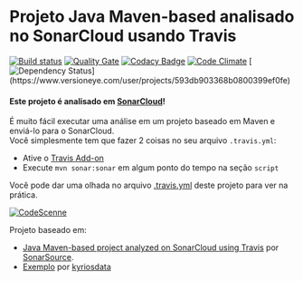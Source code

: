 # Projeto Java Maven-based analisado no SonarCloud usando Travis

[![Build status](https://travis-ci.org/matheuspiment/projeto-exemplo.svg?branch=master)](https://travis-ci.org/matheuspiment/projeto-exemplo)
[![Quality Gate](https://sonarcloud.io/api/project_badges/measure?project=com.github.matheuspiment%3Aprojeto-exemplo&metric=alert_status)](https://sonarcloud.io/dashboard/index/com.github.matheuspiment:projeto-exemplo)
[![Codacy Badge](https://api.codacy.com/project/badge/Grade/5025d66bade34f5ab686d7c3521f35f2)](https://www.codacy.com/app/matheuspiment/projeto-exemplo?utm_source=github.com&amp;utm_medium=referral&amp;utm_content=matheuspiment/projeto-exemplo&amp;utm_campaign=Badge_Grade)
[![Code Climate](https://codeclimate.com/github/matheuspiment/projeto-exemplo/badges/gpa.svg)](https://codeclimate.com/github/matheuspiment/projeto-exemplo)
[![Dependency Status](https://www.versioneye.com/user/projects/593db903368b0800399ef0fe/badge.svg?)](https://www.versioneye.com/user/projects/593db903368b0800399ef0fe)

#### Este projeto é analisado em [SonarCloud](https://sonarcloud.io)!

É muito fácil executar uma análise em um projeto baseado em Maven e enviá-lo para o SonarCloud.  
Você simplesmente tem que fazer 2 coisas no seu arquivo `.travis.yml`:
* Ative o [Travis Add-on](https://docs.travis-ci.com/user/sonarqube/)
* Execute `mvn sonar:sonar` em algum ponto do tempo na seção `script`

Você pode dar uma olhada no arquivo [.travis.yml](https://github.com/matheuspiment/sonar-test/blob/master/.travis.yml)
deste projeto para ver na prática.

[![CodeScenne](https://codescene.io/projects/1360/status.svg)](https://codescene.io/projects/1360/jobs/latest-successful/results)

Projeto baseado em:
* [Java Maven-based project analyzed on SonarCloud using Travis](https://github.com/SonarSource/sq-com_example_java-maven-travis) por [SonarSource](https://github.com/SonarSource).
* [Exemplo](https://github.com/kyriosdata/exemplo) por [kyriosdata](https://github.com/kyriosdata)
